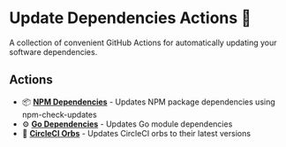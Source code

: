 # Update Dependencies Actions :arrows_counterclockwise:

A collection of convenient GitHub Actions for automatically updating your software dependencies.

## Actions

- :package: **[NPM Dependencies](./npm/README.md)** - Updates NPM package dependencies using npm-check-updates
- :gear: **[Go Dependencies](./golang/README.md)** - Updates Go module dependencies  
- :arrows_counterclockwise: **[CircleCI Orbs](./circleci-orbs/README.md)** - Updates CircleCI orbs to their latest versions
